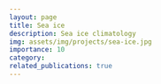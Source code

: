 ```yaml
---
layout: page
title: Sea ice
description: Sea ice climatology
img: assets/img/projects/sea-ice.jpg
importance: 10
category: 
related_publications: true
---
```



